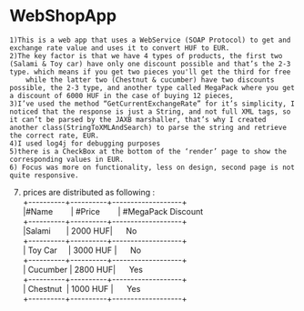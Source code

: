 # WebShopApp
	1)This is a web app that uses a WebService (SOAP Protocol) to get and exchange rate value and uses it to convert HUF to EUR.
	2)The key factor is that we have 4 types of products, the first two (Salami & Toy car) have only one discount possible and that’s the 2-3 type. which means if you get two pieces you'll get the third for free
		while the latter two (Chestnut & cucumber) have two discounts possible, the 2-3 type, and another type called MegaPack where you get a discount of 6000 HUF in the case of buying 12 pieces, 
	3)I’ve used the method “GetCurrentExchangeRate” for it’s simplicity, I noticed that the response is just a String, and not full XML tags, so it can’t be parsed by the JAXB marshaller, that’s why I created another class(StringToXMLAndSearch) to parse the string and retrieve the correct rate, EUR.
	4)I used log4j for debugging purposes
	5)there is a CheckBox at the bottom of the ‘render’ page to show the corresponding values in EUR.
	6) Focus was more on functionality, less on design, second page is not quite responsive.
  7) prices are distributed as following :<br/>
+----------+----------+-------------------+<br/>
|#Name    &nbsp;&nbsp;&nbsp;&nbsp;&nbsp;&nbsp; | #Price &nbsp;&nbsp;&nbsp;&nbsp;&nbsp;&nbsp;   | #MegaPack Discount <br/>
+----------+----------+-------------------+<br/>
|Salami   &nbsp;&nbsp;&nbsp;&nbsp;&nbsp; | 2000 HUF|&nbsp;&nbsp;&nbsp;&nbsp;&nbsp; No  <br/>
+----------+----------+-------------------+<br/>
| Toy Car  &nbsp;&nbsp;&nbsp; | 3000 HUF |&nbsp;&nbsp;&nbsp;&nbsp;&nbsp; No<br/>
+----------+----------+-------------------+<br/>
| Cucumber | 2800 HUF|&nbsp;&nbsp;&nbsp;&nbsp;&nbsp; Yes    <br/>
+----------+----------+-------------------+<br/>
| Chestnut&nbsp; | 1000 HUF | &nbsp;&nbsp;&nbsp;&nbsp;&nbsp;Yes <br/>
+----------+----------+-------------------+<br/>
